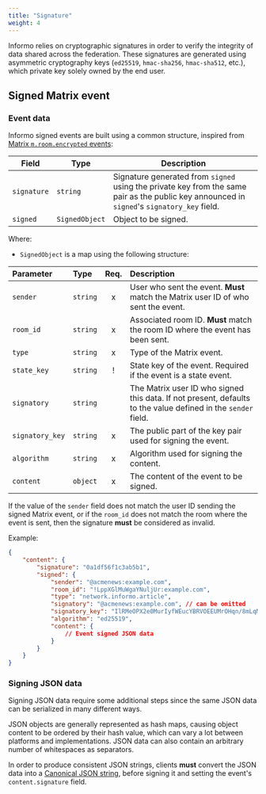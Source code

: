 ```yaml
---
title: "Signature"
weight: 4
---
```


Informo relies on cryptographic signatures in order to verify the integrity of
data shared across the federation. These signatures are generated using
asymmetric cryptography keys (`ed25519`, `hmac-sha256`, `hmac-sha512`, etc.),
which private key solely owned by the end user.


## Signed Matrix event

### Event data

Informo signed events are built using a common structure, inspired from [Matrix
`m.room.encrypted`
events](https://matrix.org/docs/spec/client_server/r0.4.0.html#m-room-encrypted):

|    Field     |      Type      |                                                                 Description                                                                 |
|--------------|----------------|---------------------------------------------------------------------------------------------------------------------------------------------|
| `signature`  | `string`       | Signature generated from `signed` using the private key from the same pair as the public key announced in `signed`'s `signatory_key` field. |
| `signed`     | `SignedObject` | Object to be signed.                                                                                                                        |

Where:

* `SignedObject` is a map using the following structure:

| Parameter       |       Type       | Req. |                                                  Description                                                  |
|:----------------|:-----------------|:----:|:--------------------------------------------------------------------------------------------------------------|
| `sender`        | `string`         |  x   | User who sent the event. **Must** match the Matrix user ID of who sent the event.                             |
| `room_id`       | `string`         |  x   | Associated room ID. **Must** match the room ID where the event has been sent.                                 |
| `type`          | `string`         |  x   | Type of the Matrix event.                                                                                     |
| `state_key`     | `string`         |  !   | State key of the event. Required if the event is a state event.                                               |
| `signatory`     | `string`         |      | The Matrix user ID who signed this data. If not present, defaults to the value defined in the `sender` field. |
| `signatory_key` | `string`         |  x   | The public part of the key pair used for signing the event.                                                   |
| `algorithm`     | `string`         |  x   | Algorithm used for signing the content.                                                                       |
| `content`       | `object`         |  x   | The content of the event to be signed.                                                                        |

If the value of the `sender` field does not match the user ID sending the signed
Matrix event, or if the `room_id` does not match the room where the event is
sent, then the signature **must** be considered as invalid.

Example:

```json
{
    "content": {
        "signature": "0a1df56f1c3ab5b1",
        "signed": {
            "sender": "@acmenews:example.com",
            "room_id": "!LppXGlMuWgaYNuljUr:example.com",
            "type": "network.informo.article",
            "signatory": "@acmenews:example.com", // can be omitted
            "signatory_key": "IlRMeOPX2e0MurIyfWEucYBRVOEEUMrOHqn/8mLqMjA",
            "algorithm": "ed25519",
            "content": {
                // Event signed JSON data
            }
        }
    }
}
```

### Signing JSON data

Signing JSON data require some additional steps since the same JSON data can be
serialized in many different ways.

JSON objects are generally represented as hash maps, causing object content to
be ordered by their hash value, which can vary a lot between platforms and
implementations. JSON data can also contain an arbitrary number of whitespaces
as separators.

In order to produce consistent JSON strings, clients **must** convert the JSON
data into a [Canonical JSON
string](https://matrix.org/docs/spec/appendices.html#canonical-json), before
signing it and setting the event's `content.signature` field.
